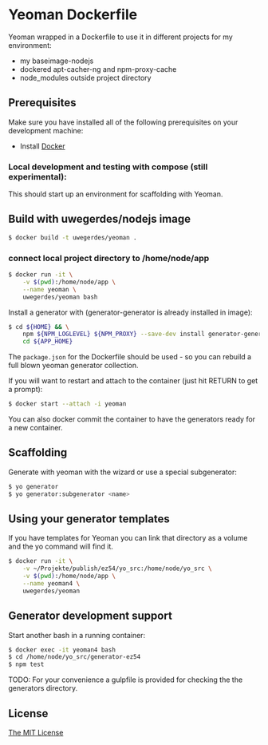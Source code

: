 # Yeoman Dockerfile

Yeoman wrapped in a Dockerfile to use it in different projects for my environment:

* my baseimage-nodejs
* dockered apt-cacher-ng and npm-proxy-cache
* node_modules outside project directory

## Prerequisites

Make sure you have installed all of the following prerequisites on your development machine:

* Install [Docker](https://docs.docker.com/installation/#installation)

### Local development and testing with compose (still experimental):

This should start up an environment for scaffolding with Yeoman.

## Build with uwegerdes/nodejs image

```bash
$ docker build -t uwegerdes/yeoman .
```

### connect local project directory to /home/node/app

```bash
$ docker run -it \
	-v $(pwd):/home/node/app \
	--name yeoman \
	uwegerdes/yeoman bash
```

Install a generator with (generator-generator is already installed in image):

```bash
$ cd ${HOME} && \
	npm ${NPM_LOGLEVEL} ${NPM_PROXY} --save-dev install generator-generator && \
	cd ${APP_HOME}
```

The `package.json` for the Dockerfile should be used - so you can rebuild a full blown yeoman generator collection.

If you will want to restart and attach to the container (just hit RETURN to get a prompt):

```bash
$ docker start --attach -i yeoman
```

You can also docker commit the container to have the generators ready for a new container.

## Scaffolding

Generate with yeoman with the wizard or use a special subgenerator:

```bash
$ yo generator
$ yo generator:subgenerator <name>
```

## Using your generator templates

If you have templates for Yeoman you can link that directory as a volume and the yo command will find it.

```bash
$ docker run -it \
	-v ~/Projekte/publish/ez54/yo_src:/home/node/yo_src \
	-v $(pwd):/home/node/app \
	--name yeoman4 \
	uwegerdes/yeoman
```

## Generator development support

Start another bash in a running container:

```bash
$ docker exec -it yeoman4 bash
$ cd /home/node/yo_src/generator-ez54
$ npm test
```

TODO: For your convenience a gulpfile is provided for checking the the generators directory.

## License

[The MIT License](LICENSE.md)
